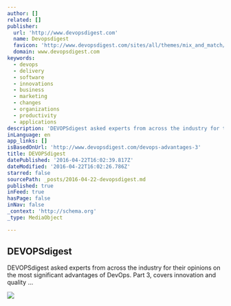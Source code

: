 ```yaml
---
author: []
related: []
publisher:
  url: 'http://www.devopsdigest.com'
  name: Devopsdigest
  favicon: 'http://www.devopsdigest.com/sites/all/themes/mix_and_match/images/favicon.ico'
  domain: www.devopsdigest.com
keywords:
  - devops
  - delivery
  - software
  - innovations
  - business
  - marketing
  - changes
  - organizations
  - productivity
  - applications
description: 'DEVOPSdigest asked experts from across the industry for their opinions on the most significant advantages of DevOps. Part 3, covers innovation and quality ...'
inLanguage: en
app_links: []
isBasedOnUrl: 'http://www.devopsdigest.com/devops-advantages-3'
title: DEVOPSdigest
datePublished: '2016-04-22T16:02:39.817Z'
dateModified: '2016-04-22T16:02:26.786Z'
starred: false
sourcePath: _posts/2016-04-22-devopsdigest.md
published: true
inFeed: true
hasPage: false
inNav: false
_context: 'http://schema.org'
_type: MediaObject

---
```

<article style=""><h1>DEVOPSdigest</h1><p>DEVOPSdigest asked experts from across the industry for their opinions on the most significant advantages of DevOps. Part 3, covers innovation and quality ...</p><img src="http://www.devopsdigest.com/sites/all/themes/mix_and_match/images/twitter.jpg" /></article>